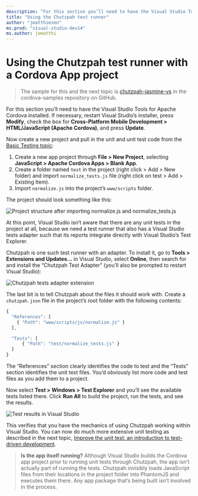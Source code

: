 ```yaml
--- 
description: "For this section you’ll need to have the Visual Studio Tools for Apache Cordova installed."
title: "Using the Chutzpah test runner"
author: "jmatthiesen"
ms.prod: "visual-studio-dev14"
ms.author: jomatthi
--- 
```


# Using the Chutzpah test runner with a Cordova App project

> The sample for this and the next topic is [chutzpah-jasmine-vs](https://github.com/Microsoft/cordova-samples/tree/master/unit-testing/chutzpah-jasmine-VS) in the cordova-samples repository on GitHub. 
 
For this section you’ll need to have the Visual Studio Tools for Apache Cordova installed. If necessary, restart Visual Studio’s installer, press **Modify**, check the box for **Cross-Platform Mobile Development > HTML/JavaScript (Apache Cordova)**, and press **Update**.

Now create a new project and pull in the unit and unit test code from the [Basic Testing topic](basic-tests-with-jasmine.md):

1.	Create a new app project through **File > New Project**, selecting **JavaScript > Apache Cordova Apps > Blank App**.
2.	Create a folder named ```test``` in the project (right click > Add > New folder) and import ```normalize_tests.js``` file (right click on test > Add > Existing Item).
3.	Import ```normalize.js``` into the project’s ```www/scripts``` folder.

The project should look something like this:
 
![Project structure after importing normalize.js and normalize_tests.js](media/chutzpah/01-project-structure.png)

At this point, Visual Studio isn’t aware that there are any unit tests in the project at all, because we need a test runner that also has a Visual Studio tests adapter such that its reports integrate directly with Visual Studio’s Test Explorer.

Chutzpah is one such test runner with an adapter. To install it, go to **Tools > Extensions and Updates…** in Visual Studio, select **Online**, then search for and install the “Chutzpah Test Adapter” (you’ll also be prompted to restart Visual Studio):
 
![Chutzpah tests adapter extension](media/chutzpah/02-adapter-extension.png)

The last bit is to tell Chutzpah about the files it should work with. Create a ```chutzpah.json``` file in the project’s root folder with the following contents:

```javascript
{
  "References": [
    { "Path": "www/scripts/js/normalize.js" }
  ],

  "Tests": [
      { "Path": "test/normalize_tests.js" }
  ]
}
```

The “References” section clearly identifies the code to test and the “Tests” section identifies the unit test files. You’d obviously list more code and test files as you add them to a project.

Now select **Test > Windows > Test Explorer** and you’ll see the available tests listed there. Click **Run All** to build the project, run the tests, and see the results.
 
![Test results in Visual Studio](media/chutzpah/03-results1.png)

This verifies that you have the mechanics of using Chutzpah working within Visual Studio. You can now do much more extensive unit testing as described in the next topic, [Improve the unit test: an introduction to test-driven development](test-driven-development.md).

>**Is the app itself running?** Although Visual Studio builds the Cordova app project prior to running unit tests through Chutzpah, the app isn’t actually part of running the tests. Chutzpah invisibly loads JavaScript files from their locations in the project folder into PhantomJS and executes them there. Any app package that’s being built isn’t involved in the process.
